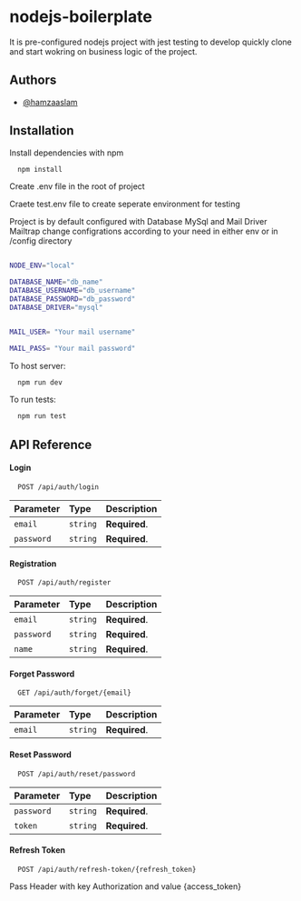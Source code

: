 
# nodejs-boilerplate

It is pre-configured nodejs project  with jest testing to develop quickly clone and start wokring on business logic of the project.



## Authors

- [@hamzaaslam](https://github.com/hamzaaslam-cs)


## Installation

Install dependencies with npm

```bash
  npm install 
```
Create .env file in the root of project

Craete test.env file to create seperate environment for testing

Project is by default configured with Database MySql
and Mail Driver Mailtrap
change configrations according to your need in either env or in /config directory

```bash

NODE_ENV="local"

DATABASE_NAME="db_name"
DATABASE_USERNAME="db_username"
DATABASE_PASSWORD="db_password"
DATABASE_DRIVER="mysql"


MAIL_USER= "Your mail username"

MAIL_PASS= "Your mail password"

```

To host server:

```bash
  npm run dev 
```

To run tests:

```bash
  npm run test 
```

## API Reference

#### Login

```http
  POST /api/auth/login
```

| Parameter | Type     | Description                |
| :-------- | :------- | :------------------------- |
| `email` | `string` | **Required**.|
| `password` | `string` | **Required**.|

#### Registration

```http
  POST /api/auth/register
```

| Parameter | Type     | Description                |
| :-------- | :------- | :------------------------- |
| `email` | `string` | **Required**.|
| `password` | `string` | **Required**.|
| `name` | `string` | **Required**.|

#### Forget Password

```http
  GET /api/auth/forget/{email}
```

| Parameter | Type     | Description                |
| :-------- | :------- | :------------------------- |
| `email` | `string` | **Required**.|

#### Reset Password

```http
  POST /api/auth/reset/password
```

| Parameter | Type     | Description                |
| :-------- | :------- | :------------------------- |
| `password` | `string` | **Required**.|
| `token` | `string` | **Required**.|

#### Refresh Token

```http
  POST /api/auth/refresh-token/{refresh_token}
```

Pass Header with key Authorization and value {access_token}


